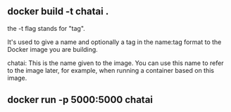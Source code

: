 ## docker build -t chatai .

the -t flag stands for "tag".

It's used to give a name and optionally a tag in the name:tag format to the Docker image you are building.

chatai: This is the name given to the image. You can use this name to refer to the image later, for example, when running a container based on this image.

## docker run -p 5000:5000 chatai